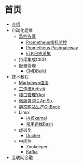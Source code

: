 # 首页

* [介绍](README.md)
* 自动化运维
  * [监控告警](doc/monitor_system/监控告警/index.md)
    * [Prometheus指标监控](doc/monitor_system/监控告警/prometheus/prometheus.md)
    * [Prometheus Pushgateway](doc/monitor_system/监控告警/prometheus/pushgateway.md)
    * [ELK日志采集](doc/monitor_system/监控告警/elk/index.md)
  * 持续集成CICD
  * 配置管理
    * [CMDBuild](doc/monitor_system/CICD/cmdbuild.md)
* 技术教程
  * [Markdown语法](doc/tech_tutorial/markdown.md)
  * [工作流Activiti](doc/tech_tutorial/workflow/activiti.md)
  * [接口管理YApi](doc/tech_tutorial/yapi.md)
  * [微服务网关ApiSix](doc/tech_tutorial/apisix.md)
  * [静态网站生产GitBook](doc/tech_tutorial/gitbook.md)
  * Linux
    * [内核kernel](doc/tech_tutorial/linux工具/kernel.md)
    * [常用运维Bash](doc/tech_tutorial/linux工具/ops_bash.md)
  * 虚拟化
    * [Docker](doc/tech_tutorial/虚拟化/docker.md)
  * 中间件
    * Zookeeper
    * [Kafka](doc/tech_tutorial/中间件/kafka.md)
* 互联网金融
